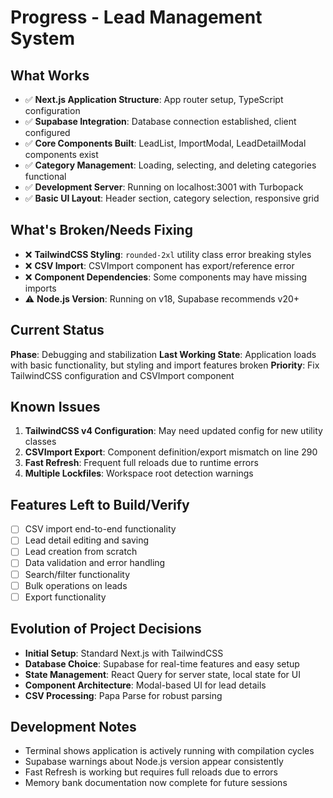 # Progress - Lead Management System

## What Works

- ✅ **Next.js Application Structure**: App router setup, TypeScript configuration
- ✅ **Supabase Integration**: Database connection established, client configured
- ✅ **Core Components Built**: LeadList, ImportModal, LeadDetailModal components exist
- ✅ **Category Management**: Loading, selecting, and deleting categories functional
- ✅ **Development Server**: Running on localhost:3001 with Turbopack
- ✅ **Basic UI Layout**: Header section, category selection, responsive grid

## What's Broken/Needs Fixing

- ❌ **TailwindCSS Styling**: `rounded-2xl` utility class error breaking styles
- ❌ **CSV Import**: CSVImport component has export/reference error
- ❌ **Component Dependencies**: Some components may have missing imports
- ⚠️ **Node.js Version**: Running on v18, Supabase recommends v20+

## Current Status

**Phase**: Debugging and stabilization
**Last Working State**: Application loads with basic functionality, but styling and import features broken
**Priority**: Fix TailwindCSS configuration and CSVImport component

## Known Issues

1. **TailwindCSS v4 Configuration**: May need updated config for new utility classes
2. **CSVImport Export**: Component definition/export mismatch on line 290
3. **Fast Refresh**: Frequent full reloads due to runtime errors
4. **Multiple Lockfiles**: Workspace root detection warnings

## Features Left to Build/Verify

- [ ] CSV import end-to-end functionality
- [ ] Lead detail editing and saving
- [ ] Lead creation from scratch
- [ ] Data validation and error handling
- [ ] Search/filter functionality
- [ ] Bulk operations on leads
- [ ] Export functionality

## Evolution of Project Decisions

- **Initial Setup**: Standard Next.js with TailwindCSS
- **Database Choice**: Supabase for real-time features and easy setup
- **State Management**: React Query for server state, local state for UI
- **Component Architecture**: Modal-based UI for lead details
- **CSV Processing**: Papa Parse for robust parsing

## Development Notes

- Terminal shows application is actively running with compilation cycles
- Supabase warnings about Node.js version appear consistently
- Fast Refresh is working but requires full reloads due to errors
- Memory bank documentation now complete for future sessions
